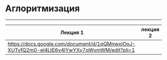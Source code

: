 # Аглоритмизация
___
| Лекция 1 | лекция 2 |
| ------------------------------------------------------------------------------------------ | :--------:|
| https://docs.google.com/document/d/1qQMnwxIOoJ-XUTvfQ2m0-el4LtE6y4IYwYXv7qWvmWM/edit?pli=1 |
